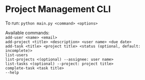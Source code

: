 # Project Management CLI

To run: `python main.py <command> <options>`

Available commands:\
`add-user <name> <email>`\
`add-project <title> <description> <user name> <due date>`\
`add-task <title> <project title> <status (optional, default: incomplete)>`\
`list-users`\
`list-projects <(optional) --assignee: user name>`\
`list-tasks <(optional) --project: project title>`\
`complete-task <task title>`\
`--help`
